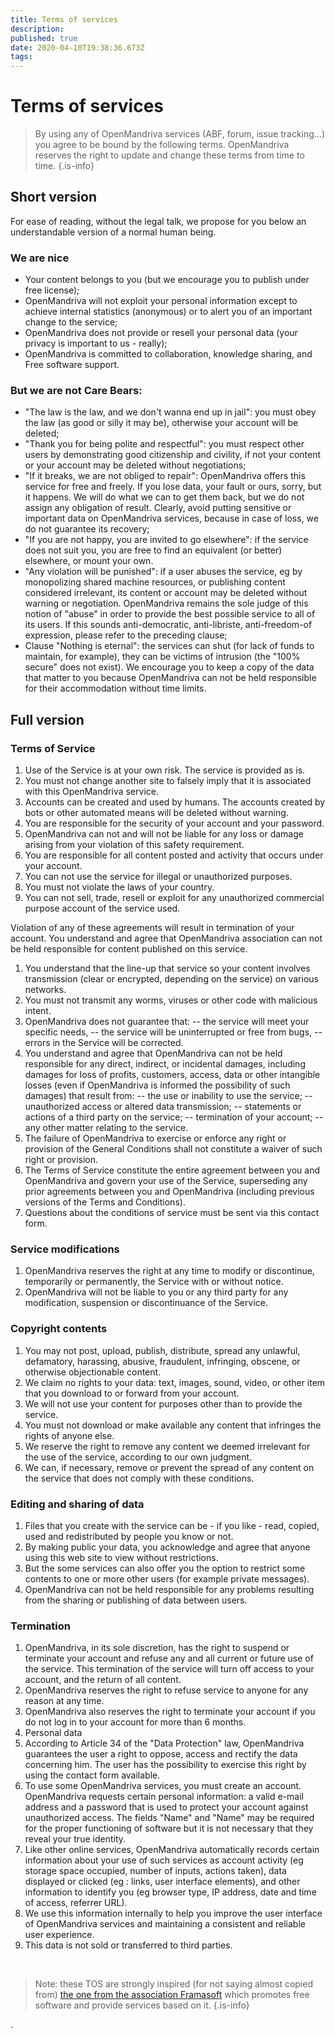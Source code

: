 ```yaml
---
title: Terms of services
description: 
published: true
date: 2020-04-10T19:38:36.673Z
tags: 
---
```


# Terms of services

> By using any of OpenMandriva services (ABF, forum, issue tracking…) you agree to be bound by the following terms.
> OpenMandriva reserves the right to update and change these terms from time to time.
{.is-info}


## Short version

For ease of reading, without the legal talk, we propose for you below an understandable version of a normal human being.


### We are nice


- Your content belongs to you (but we encourage you to publish under free license);
- OpenMandriva will not exploit your personal information except to achieve internal statistics (anonymous) or to alert you of an important change to the service;
- OpenMandriva does not provide or resell your personal data (your privacy is important to us - really);
- OpenMandriva is committed to collaboration, knowledge sharing, and Free software support.


### But we are not Care Bears:

- "The law is the law, and we don't wanna end up in jail": you must obey the law (as good or silly it may be), otherwise your account will be deleted;
- "Thank you for being polite and respectful": you must respect other users by demonstrating good citizenship and civility, if not your content or your account may be deleted without negotiations;
- "If it breaks, we are not obliged to repair": OpenMandriva offers this service for free and freely. If you lose data, your fault or ours, sorry, but it happens. We will do what we can to get them back, but we do not assign any obligation of result. Clearly, avoid putting sensitive or important data on OpenMandriva services, because in case of loss, we do not guarantee its recovery;
- "If you are not happy, you are invited to go elsewhere": if the service does not suit you, you are free to find an equivalent (or better) elsewhere, or mount your own.
- "Any violation will be punished": if a user abuses the service, eg by monopolizing shared machine resources, or publishing content considered irrelevant, its content or account may be deleted without warning or negotiation. OpenMandriva remains the sole judge of this notion of "abuse" in order to provide the best possible service to all of its users. If this sounds anti-democratic, anti-libriste, anti-freedom-of expression, please refer to the preceding clause;
- Clause "Nothing is eternal": the services can shut (for lack of funds to maintain, for example), they can be victims of intrusion (the "100% secure" does not exist). We encourage you to keep a copy of the data that matter to you because OpenMandriva can not be held responsible for their accommodation without time limits.

## Full version

### Terms of Service

1. Use of the Service is at your own risk. The service is provided as is.
1. You must not change another site to falsely imply that it is associated with this OpenMandriva service.
1. Accounts can be created and used by humans. The accounts created by bots or other automated means will be deleted without warning.
1. You are responsible for the security of your account and your password.
1. OpenMandriva can not and will not be liable for any loss or damage arising from your violation of this safety requirement.
1. You are responsible for all content posted and activity that occurs under your account.
1. You can not use the service for illegal or unauthorized purposes.
1. You must not violate the laws of your country.
1. You can not sell, trade, resell or exploit for any unauthorized commercial purpose account of the service used.


Violation of any of these agreements will result in termination of your account.
You understand and agree that OpenMandriva association can not be held responsible for content published on this service.

1. You understand that the line-up that service so your content involves transmission (clear or encrypted, depending on the service) on various networks.
1. You must not transmit any worms, viruses or other code with malicious intent.
1. OpenMandriva does not guarantee that:
-- the service will meet your specific needs,
-- the service will be uninterrupted or free from bugs,
-- errors in the Service will be corrected.
1. You understand and agree that OpenMandriva can not be held responsible for any direct, indirect, or incidental damages, including damages for loss of profits, customers, access, data or other intangible losses (even if OpenMandriva is informed the possibility of such damages) that result from:
-- the use or inability to use the service;
-- unauthorized access or altered data transmission;
-- statements or actions of a third party on the service;
-- termination of your account;
-- any other matter relating to the service.
1. The failure of OpenMandriva to exercise or enforce any right or provision of the General Conditions shall not constitute a waiver of such right or provision.
1. The Terms of Service constitute the entire agreement between you and OpenMandriva and govern your use of the Service, superseding any prior agreements between you and OpenMandriva (including previous versions of the Terms and Conditions).
1. Questions about the conditions of service must be sent via this contact form.

### Service modifications

1. OpenMandriva reserves the right at any time to modify or discontinue, temporarily or permanently, the Service with or without notice.
1. OpenMandriva will not be liable to you or any third party for any modification, suspension or discontinuance of the Service.

### Copyright contents

1. You may not post, upload, publish, distribute, spread any unlawful, defamatory, harassing, abusive, fraudulent, infringing, obscene, or otherwise objectionable content.
1. We claim no rights to your data: text, images, sound, video, or other item that you download to or forward from your account.
1. We will not use your content for purposes other than to provide the service.
1. You must not download or make available any content that infringes the rights of anyone else.
1. We reserve the right to remove any content we deemed irrelevant for the use of the service, according to our own judgment.
1. We can, if necessary, remove or prevent the spread of any content on the service that does not comply with these conditions.

### Editing and sharing of data

1. Files that you create with the service can be - if you like - read, copied, used and redistributed by people you know or not.
1. By making public your data, you acknowledge and agree that anyone using this web site to view without restrictions.
1. But the some services can also offer you the option to restrict some contents to one or more other users (for example private messages).
1. OpenMandriva can not be held responsible for any problems resulting from the sharing or publishing of data between users.

### Termination

1. OpenMandriva, in its sole discretion, has the right to suspend or terminate your account and refuse any and all current or future use of the service. This termination of the service will turn off access to your account, and the return of all content.
1. OpenMandriva reserves the right to refuse service to anyone for any reason at any time.
1. OpenMandriva also reserves the right to terminate your account if you do not log in to your account for more than 6 months.
1. Personal data
1. According to Article 34 of the "Data Protection" law, OpenMandriva guarantees the user a right to oppose, access and rectify the data concerning him. The user has the possibility to exercise this right by using the contact form available.
1. To use some OpenMandriva services, you must create an account. OpenMandriva requests certain personal information: a valid e-mail address and a password that is used to protect your account against unauthorized access. The fields "Name" and "Name" may be required for the proper functioning of software but it is not necessary that they reveal your true identity.
1. Like other online services, OpenMandriva automatically records certain information about your use of such services as account activity (eg storage space occupied, number of inputs, actions taken), data displayed or clicked (eg : links, user interface elements), and other information to identify you (eg browser type, IP address, date and time of access, referrer URL).
1. We use this information internally to help you improve the user interface of OpenMandriva services and maintaining a consistent and reliable user experience.
1. This data is not sold or transferred to third parties.

<br>

> Note: these TOS are strongly inspired (for not saying almost copied from) [the one from the association Framasoft](https://n1.framasoft.org/nav/html/cgu.html) which promotes free software and provide services based on it.
{.is-info}

.

